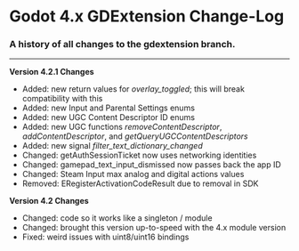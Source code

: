 # Godot 4.x GDExtension Change-Log

### A history of all changes to the **gdextension** branch.

---

**Version 4.2.1 Changes**

- Added: new return values for _overlay_toggled_; this will break compatibility with this
- Added: new Input and Parental Settings enums
- Added: new UGC Content Descriptor ID enums
- Added: new UGC functions _removeContentDescriptor_, _addContentDescriptor_, and _getQueryUGCContentDescriptors_
- Added: new signal _filter_text_dictionary_changed_
- Changed: getAuthSessionTicket now uses networking identities
- Changed: gamepad_text_input_dismissed now passes back the app ID
- Changed: Steam Input max analog and digital actions values
- Removed: ERegisterActivationCodeResult due to removal in SDK

**Version 4.2 Changes**

- Changed: code so it works like a singleton / module
- Changed: brought this version up-to-speed with the 4.x module version
- Fixed: weird issues with uint8/uint16 bindings
